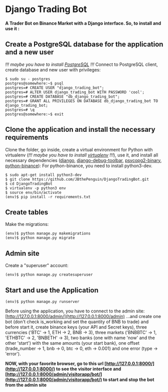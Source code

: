 # Django Trading Bot
**A Trader Bot on Binance Market with a Django interface.
So, to install and use it :**
## Create a PostgreSQL database for the application and a new user
*!!! maybe you have to install [PostgreSQL](https://www.postgresql.org/) !!!*
Connect to PostgreSQL client, create database and new user with privileges:
```shell
$ sudo su - postgres
postgres@somewhere:~$ psql
postgres=# CREATE USER "django_trading_bot";
postgres=# ALTER USER django_trading_bot WITH PASSWORD 'cool';
postgres=# CREATE DATABASE "db_django_trading_bot";
postgres=# GRANT ALL PRIVILEGES ON DATABASE db_django_trading_bot TO django_trading_bot;
postgres=# \q
postgres@somewhere:~$ exit
```
## Clone the application and install the necessary requirements
Clone the folder, go inside, create a virtual environment for Python with virtualenv (*!!! maybe you have to install [virtualenv](https://virtualenv.pypa.io/en/stable/) !!!*), use it, and install all necessary dependencies ([django](https://www.djangoproject.com/foundation/), [django-debug-toolbar](https://django-debug-toolbar.readthedocs.io/en/stable/), [psycopg2-binary](https://pypi.org/project/psycopg2-binary/), [python-binance](https://python-binance.readthedocs.io/en/latest/)):
For python-binance, you need to install python3-dev.
```shell
$ sudo apt-get install python3-dev
$ git clone https://github.com/JBthePenguin/DjangoTradingBot.git
$ cd DjangoTradingBot
$ virtualenv -p python3 env
$ source env/bin/activate
(env)$ pip install -r requirements.txt
```
## Create tables
Make the migrations:
```shell
(env)$ python manage.py makemigrations
(env)$ python manage.py migrate
```
## Admin site
Create a "superuser" account:
```shell
(env)$ python manage.py createsuperuser
``` 
## Start and use the Application
```shell
(env)$ python manage.py runserver
```
Before using the application, you have to connect to the admin site:
[http://127.0.0.1:8000/admin/](http://127.0.0.1:8000/admin)
...and create one bot (don't check is_working and set the quantity of BNB to trade) and before start it, create binance keys (your API and Secret keys), three currencies ('BTC' -> 1, ETH -> 2, BNB -> 3), three markets ('BNBBTC' -> 1, 'ETHBTC' -> 2, 'BNBETH' -> 3), two banks (one with name 'now' and the other 'start') with the same amounts (your start bank), one offset (trade_number -> 1, bnb -> 0, btc -> 0, eth -> 0.001) and one error (type -> 'error').

**NOW, with your favorite browser, go to this url [http://127.0.0.1:8000/](http://127.0.0.1:8000/) to see the visitor interface and [http://127.0.0.1:8000/admin/visitorapp/bot/](http://127.0.0.1:8000/admin/visitorapp/bot/) to start and stop the bot from the admin site**